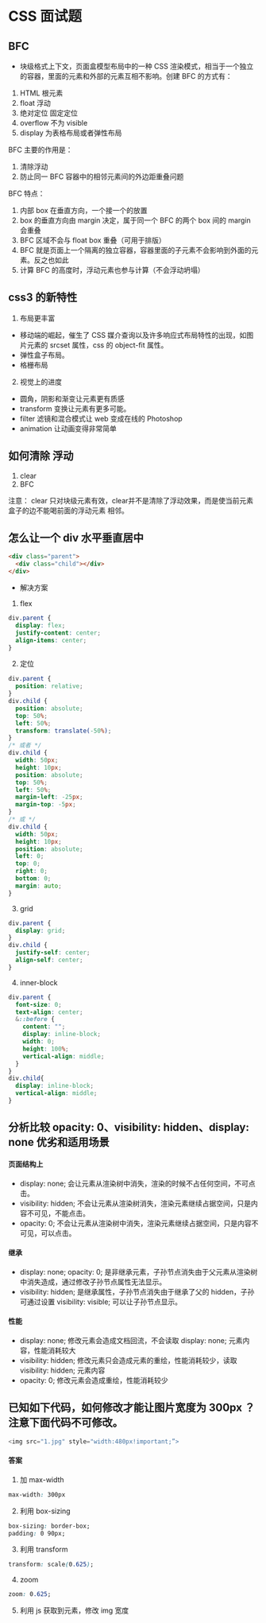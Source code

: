 # CSS 面试题

## BFC
- 块级格式上下文，页面盒模型布局中的一种 CSS 渲染模式，相当于一个独立的容器，里面的元素和外部的元素互相不影响。创建 BFC 的方式有：
1. HTML 根元素
2. float 浮动
3. 绝对定位 固定定位
4. overflow 不为 visible
5. display 为表格布局或者弹性布局

BFC 主要的作用是：
1. 清除浮动
2. 防止同一 BFC 容器中的相邻元素间的外边距重叠问题

BFC 特点：
1. 内部 box 在垂直方向，一个接一个的放置
2. box 的垂直方向由 margin 决定，属于同一个 BFC 的两个 box 间的 margin 会重叠
3. BFC 区域不会与 float box 重叠（可用于排版）
4. BFC 就是页面上一个隔离的独立容器，容器里面的子元素不会影响到外面的元素。反之也如此
5. 计算 BFC 的高度时，浮动元素也参与计算（不会浮动坍塌）

## css3 的新特性
1. 布局更丰富
  - 移动端的崛起，催生了 CSS 媒介查询以及许多响应式布局特性的出现，如图片元素的 srcset 属性，css 的 object-fit 属性。
  - 弹性盒子布局。
  - 格栅布局
2. 视觉上的进度
  - 圆角，阴影和渐变让元素更有质感
  - transform 变换让元素有更多可能。
  - filter 滤镜和混合模式让 web 变成在线的 Photoshop
  - animation 让动画变得非常简单

## 如何清除 浮动
1. clear
2. BFC

注意： clear 只对块级元素有效，clear并不是清除了浮动效果，而是使当前元素盒子的边不能喝前面的浮动元素 相邻。

## 怎么让一个 div 水平垂直居中
```html
<div class="parent">
  <div class="child"></div>
</div>
```
- 解决方案
1. flex
```css
div.parent {
  display: flex;
  justify-content: center;
  align-items: center;
}
```
2. 定位
```css
div.parent {
  position: relative; 
}
div.child {
  position: absolute; 
  top: 50%;
  left: 50%;
  transform: translate(-50%);  
}
/* 或者 */
div.child {
  width: 50px;
  height: 10px;
  position: absolute;
  top: 50%;
  left: 50%;
  margin-left: -25px;
  margin-top: -5px;
}
/* 或 */
div.child {
  width: 50px;
  height: 10px;
  position: absolute;
  left: 0;
  top: 0;
  right: 0;
  bottom: 0;
  margin: auto;
}
```
3. grid
```css
div.parent {
  display: grid;
}
div.child {
  justify-self: center;
  align-self: center;
}
```
4. inner-block
```css
div.parent {
  font-size: 0;
  text-align: center;
  &::before {
    content: "";
    display: inline-block;
    width: 0;
    height: 100%;
    vertical-align: middle;
  }
}
div.child{
  display: inline-block;
  vertical-align: middle;
}
```
## 分析比较 opacity: 0、visibility: hidden、display: none 优劣和适用场景

#### 页面结构上
- display: none; 会让元素从渲染树中消失，渲染的时候不占任何空间，不可点击。
- visibility: hidden; 不会让元素从渲染树消失，渲染元素继续占据空间，只是内容不可见，不能点击。
- opacity: 0; 不会让元素从渲染树中消失，渲染元素继续占据空间，只是内容不可见，可以点击。

#### 继承
- display: none; opacity: 0; 是非继承元素，子孙节点消失由于父元素从渲染树中消失造成，通过修改子孙节点属性无法显示。
- visibility: hidden; 是继承属性，子孙节点消失由于继承了父的 hidden，子孙可通过设置 visibility: visible; 可以让子孙节点显示。

#### 性能
- display: none; 修改元素会造成文档回流，不会读取 display: none; 元素内容，性能消耗较大
- visibility: hidden; 修改元素只会造成元素的重绘，性能消耗较少，读取 visibility: hidden; 元素内容
- opacity: 0; 修改元素会造成重绘，性能消耗较少

## 已知如下代码，如何修改才能让图片宽度为 300px ？注意下面代码不可修改。

```js
<img src="1.jpg" style="width:480px!important;”>
```

#### 答案
1. 加 max-width
```css
max-width: 300px
```
2. 利用 box-sizing
```css
box-sizing: border-box;
padding: 0 90px;
```
3. 利用 transform 
```css
transform: scale(0.625);
```
4. zoom
```css
zoom: 0.625;
```
5. 利用 js 获取到元素，修改 img 宽度

